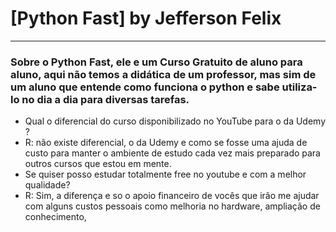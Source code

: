 # [Python Fast] by Jefferson Felix

---

### Sobre o Python Fast, ele e um Curso Gratuito de aluno para aluno, aqui não temos a didática de um professor, mas sim de um aluno que entende como funciona o python e sabe utiliza-lo no dia a dia para diversas tarefas.

- Qual o diferencial do curso disponibilizado no YouTube para o da Udemy ?
- R: não existe diferencial, o da Udemy e como se fosse uma ajuda de custo para manter o ambiente de estudo cada vez mais preparado para outros cursos que estou em mente.
- Se quiser posso estudar totalmente free no youtube  e com a melhor qualidade?
- R: Sim, a diferença e so o apoio financeiro de vocês que irão me ajudar com alguns custos pessoais como melhoria no hardware, ampliação de conhecimento,
